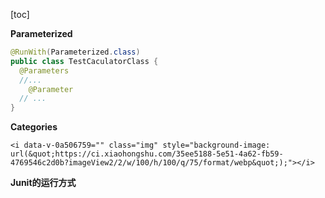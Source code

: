 [toc]





**Parameterized**

```java
@RunWith(Parameterized.class)
public class TestCaculatorClass {
  @Parameters
  //...
	@Parameter
  // ...
}
```



**Categories**

```
<i data-v-0a506759="" class="img" style="background-image: url(&quot;https://ci.xiaohongshu.com/35ee5188-5e51-4a62-fb59-4769546c2d0b?imageView2/2/w/100/h/100/q/75/format/webp&quot;);"></i>
```



**Junit的运行方式**

